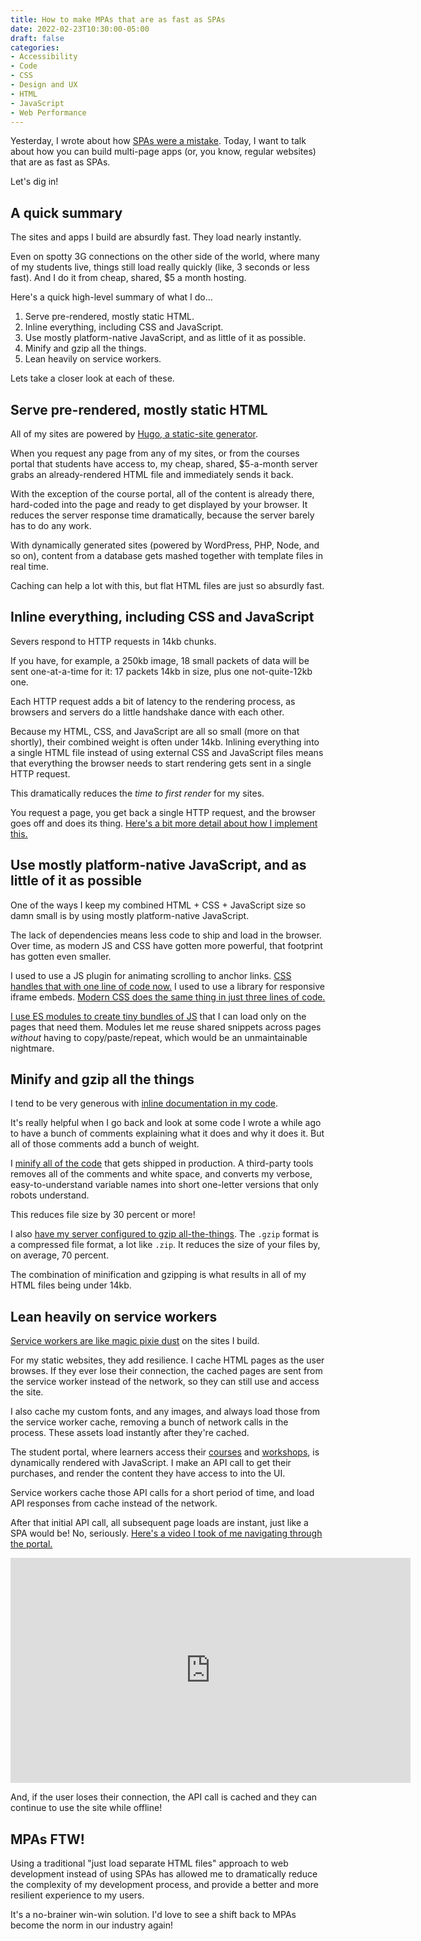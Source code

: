 ```yaml
---
title: How to make MPAs that are as fast as SPAs
date: 2022-02-23T10:30:00-05:00
draft: false
categories:
- Accessibility
- Code
- CSS
- Design and UX
- HTML
- JavaScript
- Web Performance
---
```


Yesterday, I wrote about how [SPAs were a mistake](/spas-were-a-mistake/). Today, I want to talk about how you can build multi-page apps (or, you know, regular websites) that are as fast as SPAs.

Let's dig in!

## A quick summary

The sites and apps I build are absurdly fast. They load nearly instantly. 

Even on spotty 3G connections on the other side of the world, where many of my students live, things still load really quickly (like, 3 seconds or less fast). And I do it from cheap, shared, $5 a month hosting.

Here's a quick high-level summary of what I do...

1. Serve pre-rendered, mostly static HTML.
2. Inline everything, including CSS and JavaScript.
3. Use mostly platform-native JavaScript, and as little of it as possible.
4. Minify and gzip all the things.
5. Lean heavily on service workers.

Lets take a closer look at each of these.

## Serve pre-rendered, mostly static HTML

All of my sites are powered by [Hugo, a static-site generator](/series/hugo-and-static-site-generators/).

When you request any page from any of my sites, or from the courses portal that students have access to, my cheap, shared, $5-a-month server grabs an already-rendered HTML file and immediately sends it back.

With the exception of the course portal, all of the content is already there, hard-coded into the page and ready to get displayed by your browser. It reduces the server response time dramatically, because the server barely has to do any work.

With dynamically generated sites (powered by WordPress, PHP, Node, and so on), content from a database gets mashed together with template files in real time. 

Caching can help a lot with this, but flat HTML files are just so absurdly fast.

## Inline everything, including CSS and JavaScript

Severs respond to HTTP requests in 14kb chunks. 

If you have, for example, a 250kb image, 18 small packets of data will be sent one-at-a-time for it: 17 packets 14kb in size, plus one not-quite-12kb one.

Each HTTP request adds a bit of latency to the rendering process, as browsers and servers do a little handshake dance with each other.

Because my HTML, CSS, and JavaScript are all so small (more on that shortly), their combined weight is often under 14kb. Inlining everything into a single HTML file instead of using external CSS and JavaScript files means that everything the browser needs to start rendering gets sent in a single HTTP request.

This dramatically reduces the _time to first render_ for my sites.

You request a page, you get back a single HTTP request, and the browser goes off and does its thing. [Here's a bit more detail about how I implement this.](/inlining-literally-everything-for-better-performance/)

## Use mostly platform-native JavaScript, and as little of it as possible

One of the ways I keep my combined HTML + CSS + JavaScript size so damn small is by using mostly platform-native JavaScript.

The lack of dependencies means less code to ship and load in the browser. Over time, as modern JS and CSS have gotten more powerful, that footprint has gotten even smaller.

I used to use a JS plugin for animating scrolling to anchor links. [CSS handles that with one line of code now.](/smooth-scrolling-links-with-only-css/) I used to use a library for responsive iframe embeds. [Modern CSS does the same thing in just three lines of code.](/responsive-iframes-with-the-css-aspect-ratio-property/)

[I use ES modules to create tiny bundles of JS](https://vanillajsguides.com/es-modules/) that I can load only on the pages that need them. Modules let me reuse shared snippets across pages _without_ having to copy/paste/repeat, which would be an unmaintainable nightmare.

## Minify and gzip all the things

I tend to be very generous with [inline documentation in my code](/documenting-javascript/).

It's really helpful when I go back and look at some code I wrote a while ago to have a bunch of comments explaining what it does and why it does it. But all of those comments add a bunch of weight.

I [minify all of the code](/do-you-need-build-tools/) that gets shipped in production. A third-party tools removes all of the comments and white space, and converts my verbose, easy-to-understand variable names into short one-letter versions that only robots understand.

This reduces file size by 30 percent or more!

I also [have my server configured to gzip all-the-things](/wtf-is-gzipping-and-how-is-it-different-from-minification/). The `.gzip` format is a compressed file format, a lot like `.zip`. It reduces the size of your files by, on average, 70 percent.

The combination of minification and gzipping is what results in all of my HTML files being under 14kb.

## Lean heavily on service workers

[Service workers are like magic pixie dust](https://vanillajsguides.com/service-workers/) on the sites I build.

For my static websites, they add resilience. I cache HTML pages as the user browses. If they ever lose their connection, the cached pages are sent from the service worker instead of the network, so they can still use and access the site.

I also cache my custom fonts, and any images, and always load those from the service worker cache, removing a bunch of network calls in the process. These assets load instantly after they're cached.

The student portal, where learners access their [courses](https://vanillajsguides.com) and [workshops](https://vanillajsacademy.com), is dynamically rendered with JavaScript. I make an API call to get their purchases, and render the content they have access to into the UI.

Service workers cache those API calls for a short period of time, and load API responses from cache instead of the network.

After that initial API call, all subsequent page loads are instant, just like a SPA would be! No, seriously. [Here's a video I took of me navigating through the portal.](https://vimeo.com/680472206/85dab4e10d)

<iframe src="https://player.vimeo.com/video/680472206?h=85dab4e10d" width="640" height="360" frameborder="0" allow="autoplay; fullscreen; picture-in-picture" allowfullscreen></iframe>

And, if the user loses their connection, the API call is cached and they can continue to use the site while offline!

## MPAs FTW!

Using a traditional "just load separate HTML files" approach to web development instead of using SPAs has allowed me to dramatically reduce the complexity of my development process, and provide a better and more resilient experience to my users.

It's a no-brainer win-win solution. I'd love to see a shift back to MPAs become the norm in our industry again!